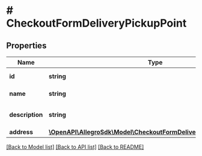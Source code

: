 # # CheckoutFormDeliveryPickupPoint

## Properties

Name | Type | Description | Notes
------------ | ------------- | ------------- | -------------
**id** | **string** | Delivery point id | [optional]
**name** | **string** | Delivery point name | [optional]
**description** | **string** | Delivery point description | [optional]
**address** | [**\OpenAPI\AllegroSdk\Model\CheckoutFormDeliveryPickupPointAddress**](CheckoutFormDeliveryPickupPointAddress.md) |  | [optional]

[[Back to Model list]](../../README.md#models) [[Back to API list]](../../README.md#endpoints) [[Back to README]](../../README.md)
